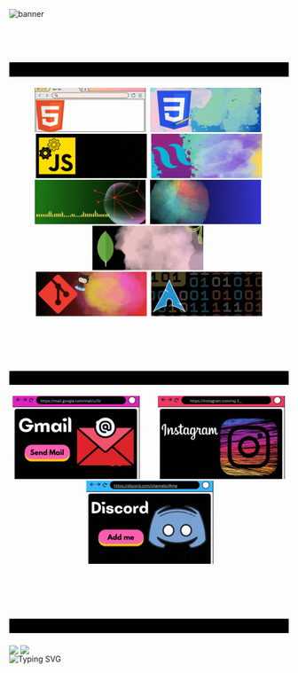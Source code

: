 <img src="./gifs/hey.gif" alt="banner">

<br/><br/><br>

<div id="skills">
  <img src="./gifs/code.gif" alt="i code">
  <br><br>
  <div align="center">
    <img src="./gifs/code/html.gif" alt="html">&nbsp;
    <img src="./gifs/code/css.gif" alt="css">&nbsp;
    <img src="./gifs/code/js.gif" alt="js">&nbsp;
    <img src="./gifs/code/tailwind.gif" alt="tailwind">
    <br>
    <img src="./gifs/code/node.gif" alt="node">&nbsp;
    <img src="./gifs/code/express.gif" alt="express">&nbsp;
    <img src="./gifs/code/mongo.gif" alt="mongoDB">&nbsp;
    <br>
    <img src="./gifs/code/git.gif" alt="git">&nbsp;
    <img src="./gifs/code/arch.gif" alt="arch">
  </div>
</div>

<br/><br/><br/><br/>

<div id="contact">
  <img src="./gifs/connect.gif" alt="connect me">
  <br><br>
  <div align="center">
    <img src="./gifs/connect/gmail.gif" alt="Gmail">&emsp;&emsp;
    <img src="./gifs/connect/ig.gif" alt="Instagram">&emsp;&emsp;
    <img src="./gifs/connect/discord.gif" alt="Discord">&emsp;&emsp;
  </div>
</div>  


<br/><br/><br/><br/>




<div id="stats">
  <img src="./gifs/misl.gif" alt="miscellaneous">
  <br><br>
  <div>
    <img height=200 align="center" src="https://github-readme-stats.vercel.app/api?username=sololinux&theme=midnight-purple&show=reviews&hide=contribs" />
    <img height=200 align="center" src="https://github-readme-stats.vercel.app/api/top-langs/?username=sololinux&theme=midnight-purple&langs_count=8&layout=compact" />
  </div>
  <img src="https://readme-typing-svg.demolab.com?font=Space+Mono&weight=500&size=25&duration=1000&pause=500&color=04C7FF&background=000000&multiline=true&random=false&width=830&height=230&lines=%5B%F0%9D%97%BF%F0%9D%97%BC%F0%9D%97%BC%F0%9D%98%81%40%F0%9D%98%80%F0%9D%97%BC%F0%9D%97%B9%F0%9D%97%BC%5D%24+%F0%9D%9A%A0%F0%9D%9A%91%F0%9D%9A%98+%F0%9D%9A%8A%F0%9D%9A%96+%F0%9D%9A%92;%E2%80%8E;%3E%E2%80%8E+%E2%80%8E+%E2%80%8E+backend+developer;%3E%E2%80%8E+%E2%80%8E+%E2%80%8E+node+fetcher;%3E+%E2%80%8E+%E2%80%8E+%E2%80%8Epromise+resolver;%3E%E2%80%8E+%E2%80%8E+%E2%80%8E+git+hubber;%3E%E2%80%8E+%E2%80%8E+%E2%80%8E+student" alt="Typing SVG">
</div>  
<br><br>

  
